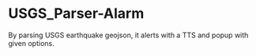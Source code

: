 # USGS_Parser-Alarm
By parsing USGS earthquake geojson, it alerts with a TTS and popup with given options.
